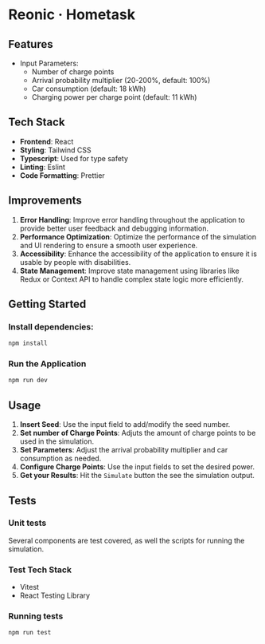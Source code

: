 # Reonic · Hometask

## Features

- Input Parameters:
  - Number of charge points
  - Arrival probability multiplier (20-200%, default: 100%)
  - Car consumption (default: 18 kWh)
  - Charging power per charge point (default: 11 kWh)

## Tech Stack

- **Frontend**: React
- **Styling**: Tailwind CSS
- **Typescript**: Used for type safety
- **Linting**: Eslint
- **Code Formatting**: Prettier

## Improvements

1. **Error Handling**: Improve error handling throughout the application to provide better user feedback and debugging information.
2. **Performance Optimization**: Optimize the performance of the simulation and UI rendering to ensure a smooth user experience.
3. **Accessibility**: Enhance the accessibility of the application to ensure it is usable by people with disabilities.
4. **State Management**: Improve state management using libraries like Redux or Context API to handle complex state logic more efficiently.

## Getting Started

### Install dependencies:

```bash
npm install
```

### Run the Application

```bash
npm run dev
```

## Usage

1. **Insert Seed**: Use the input field to add/modify the seed number.
2. **Set number of Charge Points**: Adjuts the amount of charge points to be used in the simulation.
3. **Set Parameters**: Adjust the arrival probability multiplier and car consumption as needed.
4. **Configure Charge Points**: Use the input fields to set the desired power.
5. **Get your Results**: Hit the `Simulate` button the see the simulation output.

## Tests

### Unit tests

Several components are test covered, as well the scripts for running the simulation.

### Test Tech Stack

- Vitest
- React Testing Library

### Running tests

```bash
npm run test
```
